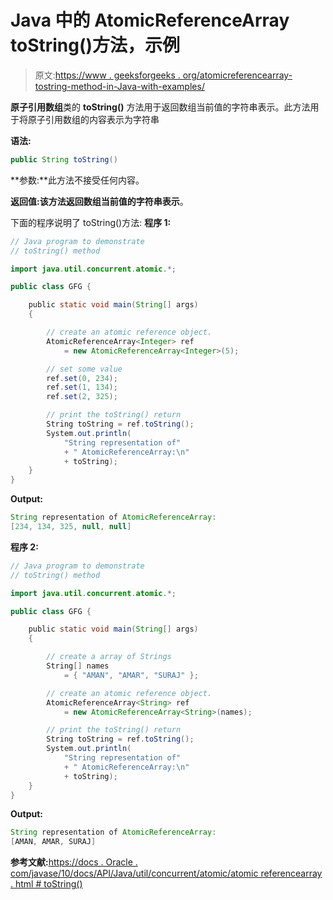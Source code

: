 # Java 中的 AtomicReferenceArray toString()方法，示例

> 原文:[https://www . geeksforgeeks . org/atomicreferencearray-tostring-method-in-Java-with-examples/](https://www.geeksforgeeks.org/atomicreferencearray-tostring-method-in-java-with-examples/)

**原子引用数组**类的 **toString()** 方法用于返回数组当前值的字符串表示。此方法用于将原子引用数组的内容表示为字符串

**语法:**

```java
public String toString()

```

**参数:**此方法不接受任何内容。

**返回值:**该方法返回数组当前值的**字符串表示**。

下面的程序说明了 toString()方法:
**程序 1:**

```java
// Java program to demonstrate
// toString() method

import java.util.concurrent.atomic.*;

public class GFG {

    public static void main(String[] args)
    {

        // create an atomic reference object.
        AtomicReferenceArray<Integer> ref
            = new AtomicReferenceArray<Integer>(5);

        // set some value
        ref.set(0, 234);
        ref.set(1, 134);
        ref.set(2, 325);

        // print the toString() return
        String toString = ref.toString();
        System.out.println(
            "String representation of"
            + " AtomicReferenceArray:\n"
            + toString);
    }
}
```

**Output:**

```java
String representation of AtomicReferenceArray:
[234, 134, 325, null, null]

```

**程序 2:**

```java
// Java program to demonstrate
// toString() method

import java.util.concurrent.atomic.*;

public class GFG {

    public static void main(String[] args)
    {

        // create a array of Strings
        String[] names
            = { "AMAN", "AMAR", "SURAJ" };

        // create an atomic reference object.
        AtomicReferenceArray<String> ref
            = new AtomicReferenceArray<String>(names);

        // print the toString() return
        String toString = ref.toString();
        System.out.println(
            "String representation of"
            + " AtomicReferenceArray:\n"
            + toString);
    }
}
```

**Output:**

```java
String representation of AtomicReferenceArray:
[AMAN, AMAR, SURAJ]

```

**参考文献:**[https://docs . Oracle . com/javase/10/docs/API/Java/util/concurrent/atomic/atomic referencearray . html # toString()](https://docs.oracle.com/javase/10/docs/api/java/util/concurrent/atomic/AtomicReferenceArray.html#toString)